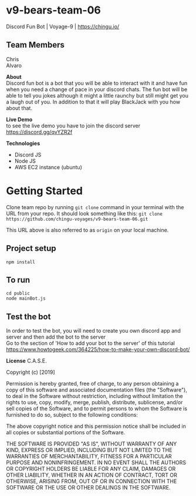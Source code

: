 # v9-bears-team-06
Discord Fun Bot | Voyage-9 | https://chingu.io/  

## Team Members
Chris  
Alvaro

**About**  
Discord fun bot is a bot that you will be able to interact with it and have fun when you need a change of pace in your discord chats. The fun bot will be able to tell you jokes although it might a little raunchy but still might get you a laugh out of you. In addition to that it will
play BlackJack with you how about that.

**Live Demo**  
to see the live demo you have to join the discord server  
https://discord.gg/qvYZR2f

**Technologies**
- Discord JS
- Node JS
- AWS EC2 instance (ubuntu)


# Getting Started
Clone team repo by running `git clone` command in your terminal with the URL from your repo. 
It should look something like this: 
`git clone https://github.com/chingu-voyages/v9-bears-team-06.git`

This URL above is also referred to as `origin` on your local machine. 

## Project setup
```
npm install
```
## To run 
```
cd public
node mainBot.js
```  
## Test the bot
In order to test the bot, you will need to create you own discord app and server and then add the bot to the server  
Go to the section of 'How to add your bot to the server' of this tutorial https://www.howtogeek.com/364225/how-to-make-your-own-discord-bot/

**License**
C.A.S.E.

Copyright (c) [2019] 

Permission is hereby granted, free of charge, to any person obtaining a copy
of this software and associated documentation files (the "Software"), to deal
in the Software without restriction, including without limitation the rights
to use, copy, modify, merge, publish, distribute, sublicense, and/or sell
copies of the Software, and to permit persons to whom the Software is
furnished to do so, subject to the following conditions:

The above copyright notice and this permission notice shall be included in all
copies or substantial portions of the Software.

THE SOFTWARE IS PROVIDED "AS IS", WITHOUT WARRANTY OF ANY KIND, EXPRESS OR
IMPLIED, INCLUDING BUT NOT LIMITED TO THE WARRANTIES OF MERCHANTABILITY,
FITNESS FOR A PARTICULAR PURPOSE AND NONINFRINGEMENT. IN NO EVENT SHALL THE
AUTHORS OR COPYRIGHT HOLDERS BE LIABLE FOR ANY CLAIM, DAMAGES OR OTHER
LIABILITY, WHETHER IN AN ACTION OF CONTRACT, TORT OR OTHERWISE, ARISING FROM,
OUT OF OR IN CONNECTION WITH THE SOFTWARE OR THE USE OR OTHER DEALINGS IN THE
SOFTWARE.

